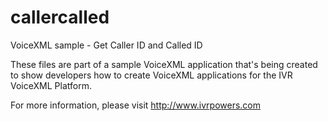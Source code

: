 # callercalled
VoiceXML sample - Get Caller ID and Called ID

These files are part of a sample VoiceXML application that's being created to show developers how to create VoiceXML applications for the IVR VoiceXML Platform.

For more information, please visit  http://www.ivrpowers.com
